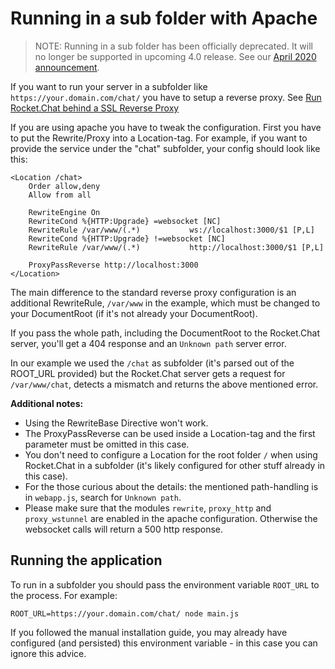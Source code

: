 # Running in a sub folder with Apache

> NOTE:   Running in a sub folder has been officially deprecated.  It will no longer be supported in upcoming 4.0 release.  See our [April 2020 announcement](https://forums.rocket.chat/t/support-for-installation-in-subdirectory-will-be-discontinued/6371).

If you want to run your server in a subfolder like `https://your.domain.com/chat/` you have to setup a reverse proxy. See [Run Rocket.Chat behind a SSL Reverse Proxy](configuring-ssl-reverse-proxy.md)

If you are using apache you have to tweak the configuration. First you have to put the Rewrite/Proxy into a Location-tag. For example, if you want to provide the service under the "chat" subfolder, your config should look like this:

```text
<Location /chat>
    Order allow,deny
    Allow from all

    RewriteEngine On
    RewriteCond %{HTTP:Upgrade} =websocket [NC]
    RewriteRule /var/www/(.*)           ws://localhost:3000/$1 [P,L]
    RewriteCond %{HTTP:Upgrade} !=websocket [NC]
    RewriteRule /var/www/(.*)           http://localhost:3000/$1 [P,L]

    ProxyPassReverse http://localhost:3000
</Location>
```

The main difference to the standard reverse proxy configuration is an additional RewriteRule, `/var/www` in the example, which must be changed to your DocumentRoot \(if it's not already your DocumentRoot\).

If you pass the whole path, including the DocumentRoot to the Rocket.Chat server, you'll get a 404 response and an `Unknown path` server error.

In our example we used the `/chat` as subfolder \(it's parsed out of the ROOT\_URL provided\) but the Rocket.Chat server gets a request for `/var/www/chat`, detects a mismatch and returns the above mentioned error.

**Additional notes:**

* Using the RewriteBase Directive won't work.
* The ProxyPassReverse can be used inside a Location-tag and the first parameter must be omitted in this case.
* You don't need to configure a Location for the root folder `/` when using Rocket.Chat in a subfolder \(it's likely configured for other stuff already in this case\).
* For the those curious about the details: the mentioned path-handling is in `webapp.js`, search for `Unknown path`.
* Please make sure that the modules `rewrite`, `proxy_http` and `proxy_wstunnel` are enabled in the apache configuration. Otherwise the websocket calls will return a 500 http response.

## Running the application

To run in a subfolder you should pass the environment variable `ROOT_URL` to the process. For example:

```text
ROOT_URL=https://your.domain.com/chat/ node main.js
```

If you followed the manual installation guide, you may already have configured \(and persisted\) this environment variable - in this case you can ignore this advice.


